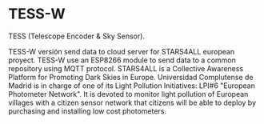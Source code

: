 # TESS-W
TESS (Telescope Encoder & Sky Sensor).

TESS-W versión send data to cloud server for STARS4ALL european proyect.
TESS-W use an ESP8266 module to send data to a common repository using MQTT protocol. 
STARS4ALL is a Collective Awareness Platform for Promoting Dark Skies in Europe. 
Universidad Complutense de Madrid is in charge of one of its Light Pollution Initiatives: LPI#6 "European Photometer Network". It is devoted to monitor light pollution of European villages with a citizen sensor network that citizens will be able to deploy by purchasing and installing low cost photometers.  
